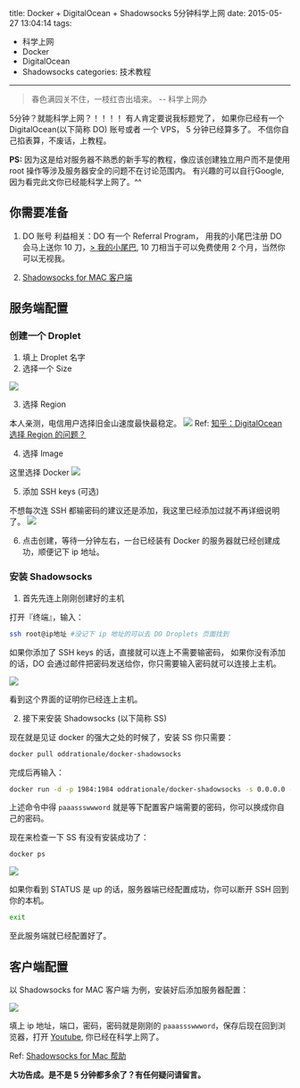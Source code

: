 title: Docker + DigitalOcean + Shadowsocks 5分钟科学上网
date: 2015-05-27 13:04:14
tags:
- 科学上网
- Docker
- DigitalOcean
- Shadowsocks
categories: 技术教程
---

<blockquote class="blockquote-center">
  春色满园关不住，一枝红杏出墙来。
  -- 科学上网办
</blockquote>

5分钟？就能科学上网？！！！！
有人肯定要说我标题党了，
如果你已经有一个 DigitalOcean(以下简称 DO) 账号或者 一个 VPS，
5 分钟已经算多了。
不信你自己掐表算，不废话，上教程。

**PS:**
因为这是给对服务器不熟悉的新手写的教程，像应该创建独立用户而不是使用 root 操作等涉及服务器安全的问题不在讨论范围内。
有兴趣的可以自行Google, 因为看完此文你已经能科学上网了。^^

## 你需要准备
1. DO 账号
利益相关：DO 有一个 Referral Program，
用我的小尾巴注册 DO 会马上送你 10 刀，[> 我的小尾巴](https://www.digitalocean.com/?refcode=3f22be5d5073),
10 刀相当于可以免费使用 2 个月，当然你可以无视我。

2. [Shadowsocks for MAC 客户端](https://github.com/shadowsocks/shadowsocks-iOS/wiki/Shadowsocks-for-OSX-%E5%B8%AE%E5%8A%A9)

## 服务端配置

### 创建一个 Droplet
1. 填上 Droplet 名字
2. 选择一个 Size

  ![](http://ww4.sinaimg.cn/large/6273fe87gw1esiqw092odj20nb0dhdhi.jpg)

3. 选择 Region

  本人亲测，电信用户选择旧金山速度最快最稳定。
  ![](http://ww3.sinaimg.cn/large/6273fe87gw1esir1x330ej20my0abq3l.jpg)
  Ref: [知乎：DigitalOcean 选择 Region 的问题？](http://www.zhihu.com/question/25529727)

4. 选择 Image

  这里选择 Docker
  ![](http://ww1.sinaimg.cn/large/6273fe87gw1esiqzg1zg7j20mw0iaq5o.jpg)

5. 添加 SSH keys (可选)

  不想每次连 SSH 都输密码的建议还是添加，我这里已经添加过就不再详细说明了。
  ![](http://ww4.sinaimg.cn/large/6273fe87gw1esir3f0dppj20n205omxj.jpg)

6. 点击创建，等待一分钟左右，一台已经装有 Docker 的服务器就已经创建成功，顺便记下 ip 地址。

### 安装 Shadowsocks
1. 首先先连上刚刚创建好的主机

  打开『终端』，输入：
  ```bash
  ssh root@ip地址 #没记下 ip 地址的可以去 DO Droplets 页面找到
  ```
  如果你添加了 SSH keys 的话，直接就可以连上不需要输密码，
  如果你没有添加的话，DO 会通过邮件把密码发送给你，你只需要输入密码就可以连接上主机。

  ![](http://ww4.sinaimg.cn/large/6273fe87gw1esirintsx3j20l30bb0w1.jpg)

  看到这个界面的证明你已经连上主机。

2. 接下来安装 Shadowsocks (以下简称 SS)

  现在就是见证 docker 的强大之处的时候了，安装 SS 你只需要：
  ```bash
  docker pull oddrationale/docker-shadowsocks
  ```
  完成后再输入：
  ```bash
  docker run -d -p 1984:1984 oddrationale/docker-shadowsocks -s 0.0.0.0 -p 1984 -k paaassswwword -m aes-256-cfb
  ```
  上述命令中得 `paaassswwword` 就是等下配置客户端需要的密码，你可以换成你自己的密码。

  现在来检查一下 SS 有没有安装成功了：
  ```bash
  docker ps
  ```

  ![](http://ww1.sinaimg.cn/large/6273fe87gw1esirwqntidj219l01uq3z.jpg)

  如果你看到 STATUS 是 up 的话，服务器端已经配置成功，你可以断开 SSH 回到你的本机。
  ```bash
  exit
  ```

  至此服务端就已经配置好了。

## 客户端配置

以 Shadowsocks for MAC 客户端 为例，安装好后添加服务器配置：

![](http://ww1.sinaimg.cn/large/6273fe87gw1esis28f4isj20go0bdt9h.jpg)

填上 ip 地址，端口，密码，密码就是刚刚的 `paaassswwword`，保存后现在回到浏览器，打开 [Youtube](http://youtube.com), 你已经在科学上网了。

Ref: [Shadowsocks for Mac 帮助](https://github.com/shadowsocks/shadowsocks-iOS/wiki/Shadowsocks-for-OSX-%E5%B8%AE%E5%8A%A9)

**大功告成。是不是 5 分钟都多余了？有任何疑问请留言。**
